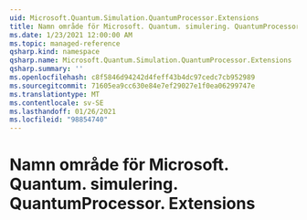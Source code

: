 ```yaml
---
uid: Microsoft.Quantum.Simulation.QuantumProcessor.Extensions
title: Namn område för Microsoft. Quantum. simulering. QuantumProcessor. Extensions
ms.date: 1/23/2021 12:00:00 AM
ms.topic: managed-reference
qsharp.kind: namespace
qsharp.name: Microsoft.Quantum.Simulation.QuantumProcessor.Extensions
qsharp.summary: ''
ms.openlocfilehash: c8f5846d94242d4feff43b4dc97cedc7cb952989
ms.sourcegitcommit: 71605ea9cc630e84e7ef29027e1f0ea06299747e
ms.translationtype: MT
ms.contentlocale: sv-SE
ms.lasthandoff: 01/26/2021
ms.locfileid: "98854740"
---
```

# <a name="microsoftquantumsimulationquantumprocessorextensions-namespace"></a>Namn område för Microsoft. Quantum. simulering. QuantumProcessor. Extensions



